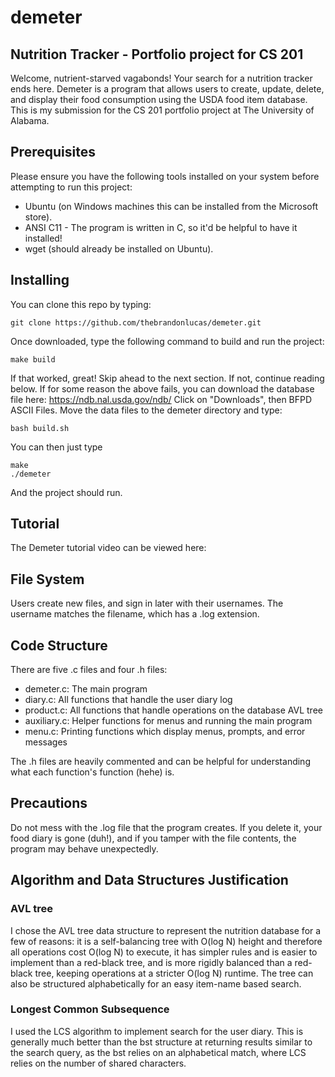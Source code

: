 # demeter
## Nutrition Tracker - Portfolio project for CS 201
Welcome, nutrient-starved vagabonds! Your search for a nutrition tracker ends here. Demeter is a program that allows users to create, update, delete, and display their food consumption using the USDA food item database. This is my submission for the CS 201 portfolio project at The University of Alabama.  

## Prerequisites 
Please ensure you have the following tools installed on your system before attempting to run this project: 
- Ubuntu (on Windows machines this can be installed from the Microsoft store). 
- ANSI C11 - The program is written in C, so it'd be helpful to have it installed!
- wget (should already be installed on Ubuntu). 

## Installing
You can clone this repo by typing: 
```
git clone https://github.com/thebrandonlucas/demeter.git
```
Once downloaded, type the following command to build and run the project: 
```
make build
```
If that worked, great! Skip ahead to the next section. If not, continue reading below. 
If for some reason the above fails, you can download the database file here: https://ndb.nal.usda.gov/ndb/
Click on "Downloads", then BFPD ASCII Files. Move the data files to the demeter directory and type: 
```
bash build.sh
```
You can then just type
```
make
./demeter
```
And the project should run. 

## Tutorial
The Demeter tutorial video can be viewed here: 

## File System
Users create new files, and sign in later with their usernames. The username matches the filename, which has a .log extension. 

## Code Structure
There are five .c files and four .h files: 
- demeter.c: The main program
- diary.c: All functions that handle the user diary log
- product.c: All functions that handle operations on the database AVL tree
- auxiliary.c: Helper functions for menus and running the main program
- menu.c: Printing functions which display menus, prompts, and error messages

The .h files are heavily commented and can be helpful for understanding what each function's function (hehe) is. 

## Precautions
Do not mess with the .log file that the program creates. If you delete it, your food diary is gone (duh!), and if you tamper with the file contents, the program may behave unexpectedly. 

## Algorithm and Data Structures Justification
### AVL tree
I chose the AVL tree data structure to represent the nutrition database for a few of reasons: it is a self-balancing tree with O(log N) height and therefore all operations cost O(log N) to execute, it has simpler rules and is easier to implement than a red-black tree, and is more rigidly balanced than a red-black tree, keeping operations at a stricter O(log N) runtime. The tree can also be structured alphabetically for an easy item-name based search. 

### Longest Common Subsequence
I used the LCS algorithm to implement search for the user diary. This is generally much better than the bst structure at returning results similar to the search query, as the bst relies on an alphabetical match, where LCS relies on the number of shared characters. 
